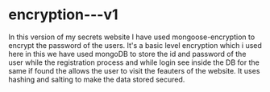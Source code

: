 # encryption---v1
In this version of my secrets website I have used mongoose-encryption to encrypt the password of the users.
It's a basic level encryption which i used here in this we have used mongoDB to store the id and password of the user while the registration process and while login see inside the DB for the same if found the allows the user to visit the feauters of the website. 
It uses hashing and salting to make the data stored secured.
